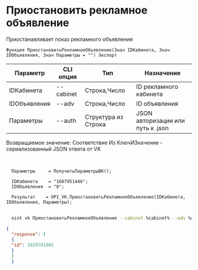 ﻿---
sidebar_position: 3
---

# Приостановить рекламное объявление
 Приостанавливает показ рекламного объявления



`Функция ПриостановитьРекламноеОбъявление(Знач IDКабинета, Знач IDОбъявления, Знач Параметры = "") Экспорт`

  | Параметр | CLI опция | Тип | Назначение |
  |-|-|-|-|
  | IDКабинета | --cabinet | Строка,Число | ID рекламного кабинета |
  | IDОбъявления | --adv | Строка,Число | ID объявления |
  | Параметры | --auth | Структура из Строка | JSON авторизации или путь к .json |

  
  Возвращаемое значение:   Соответствие Из КлючИЗначение - сериализованный JSON ответа от VK

<br/>




```bsl title="Пример кода"
  Параметры     = ПолучитьПараметрыВК();
  
  IDКабинета    = "1607951446";
  IDОбъявления  = "0";
  
  Результат    = OPI_VK.ПриостановитьРекламноеОбъявление(IDКабинета, IDОбъявления, Параметры);
```



```sh title="Пример команды CLI"
    
  oint vk ПриостановитьРекламноеОбъявление --cabinet %cabinet% --adv %adv% --auth %auth%

```

```json title="Результат"
{
  "response": [
  {
  "id": 1029701085
  }
  ]
  }
```
